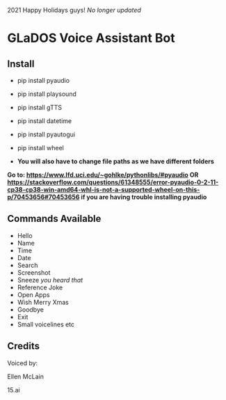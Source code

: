 2021
Happy Holidays guys!
*No longer updated*

# GLaDOS Voice Assistant Bot 

## **Install**
* pip install pyaudio
* pip install playsound 
* pip install gTTS
* pip install datetime 
* pip install pyautogui
* pip install wheel 

* **You will also have to change file paths as we have different folders**

**Go to: https://www.lfd.uci.edu/~gohlke/pythonlibs/#pyaudio OR
https://stackoverflow.com/questions/61348555/error-pyaudio-0-2-11-cp38-cp38-win-amd64-whl-is-not-a-supported-wheel-on-this-p/70453656#70453656
if you are having trouble installing pyaudio**

## **Commands Available**
* Hello 
* Name
* Time
* Date
* Search 
* Screenshot
* Sneeze *you heard that*
* Reference Joke
* Open Apps
* Wish Merry Xmas
* Goodbye
* Exit
* Small voicelines etc

## **Credits**
Voiced by: 

Ellen McLain

15.ai
